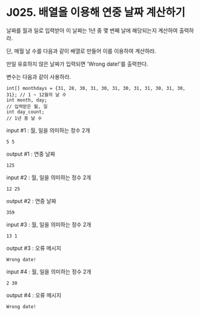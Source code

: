 # J025. 배열을 이용해 연중 날짜 계산하기
날짜를 월과 일로 입력받아 이 날짜는 1년 중 몇 번째 날에 해당되는지 계산하여 출력하라.

단, 매월 날 수를 다음과 같이 배열로 만들어 이를 이용하여 계산하라.

만일 유효하지 않은 날짜가 입력되면 'Wrong date!'를 출력한다.


변수는 다음과 같이 사용하라.
```
int[] monthdays = {31, 28, 30, 31, 30, 31, 30, 31, 31, 30, 31, 30, 31}; // 1 ~ 12월의 날 수
int month, day;                                                         // 입력받은 월, 일
int day_count;                                                          // 1년 중 날 수
```

input #1 : 월, 일을 의미하는 정수 2개
```
5 5
```
output #1 : 연중 날짜
```
125
```

input #2 : 월, 일을 의미하는 정수 2개
```
12 25
```
output #2 : 연중 날짜
```
359
```
input #3 : 월, 일을 의미하는 정수 2개
```
13 1
```
output #3 : 오류 메시지
```
Wrong date!
```
input #4 : 월, 일을 의미하는 정수 2개
```
2 30
```
output #4 : 오류 메시지
```
Wrong date!
```